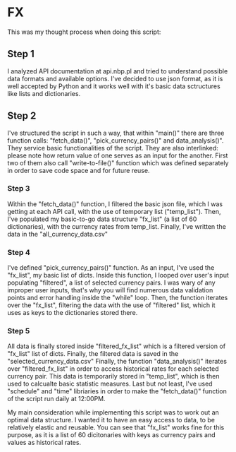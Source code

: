 # FX
This was my thought process when doing this script:
## Step 1
I analyzed API documentation at api.nbp.pl and tried to understand possible data formats and available options. I've decided to use json format, as it is well accepted by Python and it works well with it's basic data sctructures like lists and dictionaries.
## Step 2
I've structured the script in such a way, that within "main()" there are three function calls: "fetch_data()", "pick_currency_pairs()" and data_analysis()". They service basic functionalities of the script. They are also interlinked: please note how return value of one serves as an input for the another. First two of them also call "write-to-file()" function which was defined separately in order to save code space and for future reuse.
### Step 3
Within the "fetch_data()" function, I filtered the basic json file, which I was getting at each API call, with the use of temporary list ("temp_list"). Then, I've populated my basic-to-go data structure "fx_list" (a list of 60 dictionaries), with the currency rates from temp_list. Finally, I've written the data in the "all_currency_data.csv"
### Step 4
I've defined "pick_currency_pairs()" function. As an input, I've used the "fx_list", my basic list of dicts. Inside this function, I looped over user's input populating "filtered", a list of selected currency pairs. I was wary of any improper user inputs, that's why you will find numerous data validation points and error handling inside the "while" loop. Then, the function iterates over the "fx_list", filtering the data with the use of "filtered" list, which it uses as keys to the dictionaries stored there. 
### Step 5
All data is finally stored inside "filtered_fx_list" which is a filtered version of "fx_list" list of dicts. Finally, the filtered data is saved in the "selected_currency_data.csv" Finally, the function "data_analysis()" iterates over "filtered_fx_list" in order to access historical rates for each selected currency pair. This data is temporarily stored in "temp_list", which is then used to calcualte basic statistic measures. Last but not least, I've used "schedule" and "time" libriaries in order to make the "fetch_data()" function of the script run daily at 12:00PM.

My main consideration while implementing this script was to work out an optimal data structure. I wanted it to have an easy access to data, to be relatively elastic and reusable. You can see that "fx_list" works fine for this purpose, as it is a list of 60 dicitonaries with keys as currency pairs and values as historical rates.
